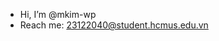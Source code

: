 - Hi, I’m @mkim-wp
- Reach me: 23122040@student.hcmus.edu.vn

<!---
mkim-wp/mkim-wp is a ✨ special ✨ repository because its `README.md` (this file) appears on your GitHub profile.
You can click the Preview link to take a look at your changes.
--->
